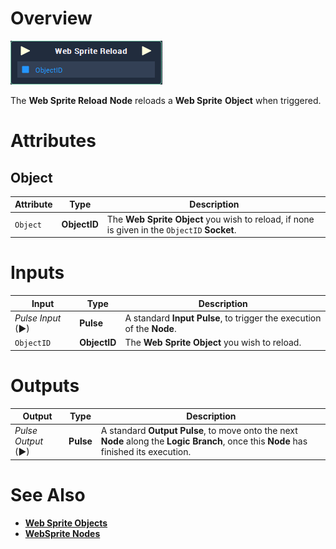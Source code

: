 # Overview

![The Web Sprite Reload Node.](../../../.gitbook/assets/node-webspritereload.png)

The **Web Sprite Reload** **Node** reloads a **Web Sprite** **Object** when triggered.

# Attributes

## Object

|Attribute|Type|Description|
|---|---|---|
| `Object` | **ObjectID** | The **Web Sprite** **Object** you wish to reload, if none is given in the `ObjectID` **Socket**. |

# Inputs

|Input|Type|Description|
|---|---|---|
|*Pulse Input* (►)|**Pulse**|A standard **Input Pulse**, to trigger the execution of the **Node**.|
| `ObjectID` | **ObjectID** | The **Web Sprite** **Object** you wish to reload. |

# Outputs

|Output|Type|Description|
|---|---|---|
|*Pulse Output* (►)|**Pulse**|A standard **Output Pulse**, to move onto the next **Node** along the **Logic Branch**, once this **Node** has finished its execution.|

# See Also

* [**Web Sprite Objects**](../../../getting-started/scene-objects/web-sprite.md)
* [**WebSprite Nodes**](README.md)

